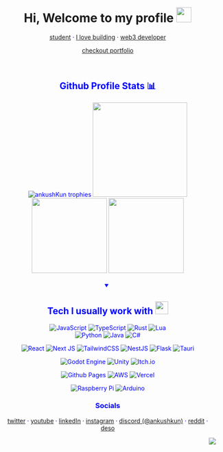 <h1 align="center"> Hi, Welcome to my profile <img src="https://cdn.discordapp.com/emojis/708780901642797076.gif" height="35px"></h1>

<div align="center" style="color:blue">

<a href="https://github.com/ankushKun">student</a> · 
<a href="https://github.com/ankushKun">I love building</a> ·
<a href="https://github.com/ankushKun">web3 developer</a>

<a href="https://ankushKun.github.io" target="_blank">checkout portfolio</a>


<!-- <div align="center">
    <h2>Some of my notable repos <img src="https://cdn.discordapp.com/emojis/763708605114482708.webp" width="30px"></h2>
    <a href="https://github.com/Desonity/Desonity"><img src="https://github-readme-stats.vercel.app/api/pin/?username=Desonity&repo=Desonity&show_icons=true&title_color=fff&icon_color=79ff97&text_color=9f9f9f&bg_color=151515&count_private=true&layout=compact&hide_border=true" height="120px"></a>
    <a href="https://github.com/ankushKun/animedoro-timer"><img src="https://github-readme-stats.vercel.app/api/pin/?username=ankushKun&repo=animedoro-timer&show_icons=true&title_color=fff&icon_color=79ff97&text_color=9f9f9f&bg_color=151515&count_private=true&layout=compact&hide_border=true" height="120px"></a>
    <a href="https://github.com/ankushKun/DiscordDatabase"><img src="https://github-readme-stats.vercel.app/api/pin/?username=ankushKun&repo=DiscordDatabase&show_icons=true&title_color=fff&icon_color=79ff97&text_color=9f9f9f&bg_color=151515&count_private=true&layout=compact&hide_border=true" height="120px"></a>
    
</div> -->

<br>

<div align="center">
    <h2>Github Profile Stats 📊</h2>
<img src="https://github-profile-trophy.vercel.app/?username=ankushKun&theme=gruvbox&no-bg=false&no-frame=true&column=7&rank=SSS,SS,S,AAA,AA,A" alt="ankushKun trophies">
<img src="https://github-readme-stats.vercel.app/api/top-langs/?username=ankushKun&show_icons=true&theme=gruvbox&count_private=true&layout=compact&hide_border=true&langs_count=10&hide=shaderlab,hlsl,glsl,jupyter%20notebook,c%23" height="220px">
<img src="https://github-readme-stats.vercel.app/api?username=ankushKun&show_icons=true&theme=gruvbox&count_private=true&hide_border=true" height="175px">
<img src="https://github-readme-streak-stats.herokuapp.com/?user=ankushKun&show_icons=true&hide_border=true&theme=gruvbox" height="175px">

</div>

<div align=center>

<br>

<div align="center">
<details open>
<summary><h2>Tech I usually work with <img src="https://cdn.discordapp.com/emojis/804331814004850698.png?v=1" width="30px"></h2></summary>

![JavaScript](https://img.shields.io/badge/javascript-%23323330.svg?style=for-the-badge&logo=javascript&logoColor=%23F7DF1E)
![TypeScript](https://img.shields.io/badge/typescript-%23007ACC.svg?style=for-the-badge&logo=typescript&logoColor=white)
![Rust](https://img.shields.io/badge/rust-%23000000.svg?style=for-the-badge&logo=rust&logoColor=white)
![Lua](https://img.shields.io/badge/lua-%232C2D72.svg?style=for-the-badge&logo=lua&logoColor=white)\
![Python](https://img.shields.io/badge/python-3670A0?style=for-the-badge&logo=python&logoColor=ffdd54)
![Java](https://img.shields.io/badge/java-%23ED8B00.svg?style=for-the-badge&logo=openjdk&logoColor=white)
![C#](https://img.shields.io/badge/c%23-%23239120.svg?style=for-the-badge&logo=csharp&logoColor=white)


![React](https://img.shields.io/badge/react-%2320232a.svg?style=for-the-badge&logo=react&logoColor=%2361DAFB)
![Next JS](https://img.shields.io/badge/Next-black?style=for-the-badge&logo=next.js&logoColor=white)
![TailwindCSS](https://img.shields.io/badge/tailwindcss-%2338B2AC.svg?style=for-the-badge&logo=tailwind-css&logoColor=white)
![NestJS](https://img.shields.io/badge/nestjs-%23E0234E.svg?style=for-the-badge&logo=nestjs&logoColor=white)
![Flask](https://img.shields.io/badge/flask-%23000.svg?style=for-the-badge&logo=flask&logoColor=white)
![Tauri](https://img.shields.io/badge/tauri-%2324C8DB.svg?style=for-the-badge&logo=tauri&logoColor=%23FFFFFF)

![Godot Engine](https://img.shields.io/badge/GODOT-%23FFFFFF.svg?style=for-the-badge&logo=godot-engine)
![Unity](https://img.shields.io/badge/unity-%23000000.svg?style=for-the-badge&logo=unity&logoColor=white)
![Itch.io](https://img.shields.io/badge/Itch-%23FF0B34.svg?style=for-the-badge&logo=Itch.io&logoColor=white)

![Github Pages](https://img.shields.io/badge/github%20pages-121013?style=for-the-badge&logo=github&logoColor=white)
![AWS](https://img.shields.io/badge/AWS-%23FF9900.svg?style=for-the-badge&logo=amazon-aws&logoColor=white)
![Vercel](https://img.shields.io/badge/vercel-%23000000.svg?style=for-the-badge&logo=vercel&logoColor=white)

![Raspberry Pi](https://img.shields.io/badge/-RaspberryPi-C51A4A?style=for-the-badge&logo=Raspberry-Pi)
![Arduino](https://img.shields.io/badge/-Arduino-00979D?style=for-the-badge&logo=Arduino&logoColor=white)

</details>
</div>

<h3>Socials</h3>

<a href="https://twitter.com/ankushKun_" target="_blank">twitter</a> ·
<a href="https://youtube.com/ankushKun" target="_blank">youtube</a> ·
<a href="https://linkedin.com/in/ankushKun" target="_blank">linkedIn</a> ·
<a href="https://instagram.com/ankushKun_" target="_blank">instagram</a> ·
<a href="https://discord.com/app" target="_blank">discord (@ankushkun)</a> ·
<a href="https://reddit.com/u/TECHIE6023" target="_blank">reddit</a> ·
<a href="https://diamondapp.com/u/weeblet" target="_blank">deso</a>
    
</div>

<div align="right">
    
![](https://komarev.com/ghpvc/?username=ankushKun&style=for-the-badge&color=202020)

    
</div>
